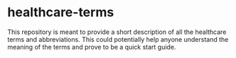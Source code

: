 # healthcare-terms
This repository is meant to provide a short description of all the healthcare terms and abbreviations. This could potentially help anyone understand the meaning of the terms and prove to be a quick start guide.

